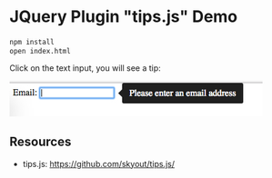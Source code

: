 JQuery Plugin "tips.js" Demo
========================================

```
npm install
open index.html
```

Click on the text input, you will see a tip:

![demo](./images/demo.jpg)

Resources
---------

- tips.js: <https://github.com/skyout/tips.js/>